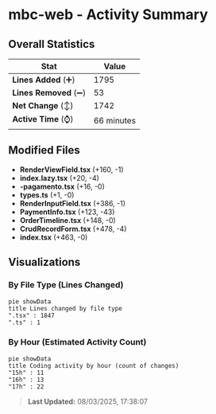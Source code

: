 # mbc-web - Activity Summary 

## Overall Statistics

| Stat                   | Value                                                             |
| ---------------------- | ----------------------------------------------------------------- |
| **Lines Added** (➕)   | 1795                                          |
| **Lines Removed** (➖) | 53                                        |
| **Net Change** (↕)    | 1742                |
| **Active Time** (⌚)   | 66 minutes |


## Modified Files
- **RenderViewField.tsx** (+160, -1)
- **index.lazy.tsx** (+20, -4)
- **-pagamento.tsx** (+16, -0)
- **types.ts** (+1, -0)
- **RenderInputField.tsx** (+386, -1)
- **PaymentInfo.tsx** (+123, -43)
- **OrderTimeline.tsx** (+148, -0)
- **CrudRecordForm.tsx** (+478, -4)
- **index.tsx** (+463, -0)

## Visualizations

### By File Type (Lines Changed)

```mermaid
pie showData
title Lines changed by file type
".tsx" : 1847
".ts" : 1
```

### By Hour (Estimated Activity Count)

```mermaid
pie showData
title Coding activity by hour (count of changes)
"15h" : 11
"16h" : 13
"17h" : 22
```


> **Last Updated:** 08/03/2025, 17:38:07